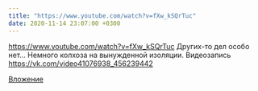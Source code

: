 ```yaml
---
title: "https://www.youtube.com/watch?v=fXw_kSQrTuc"
date: 2020-11-14 23:07:00 +0300
---
```


https://www.youtube.com/watch?v=fXw_kSQrTuc
Других-то дел особо нет... Немного колхоза на вынужденной изоляции.
Видеозапись
https://vk.com/video41076938_456239442

[Вложение](https://vk.com/video41076938_456239442)
